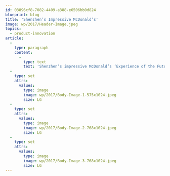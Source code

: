 ```yaml
---
id: 03896cf8-7082-4409-a388-e6506bb0d824
blueprint: blog
title: 'Shenzhen’s Impressive McDonald’s'
image: wp/2017/Header-Image.jpeg
topics:
  - product-innovation
article:
  -
    type: paragraph
    content:
      -
        type: text
        text: 'Shenzhen’s impressive McDonald’s ‘Experience of the Future’ restaurant - featuring Coates self-order kiosks, indoor & outdoor digital menu boards running our Switchboard CMS and a refreshed signage offering. Congratulations to McDonald’s and thanks to the Coates China team for their mammoth effort!'
  -
    type: set
    attrs:
      values:
        type: image
        image: wp/2017/Body-Image-1-575x1024.jpeg
        size: LG
  -
    type: set
    attrs:
      values:
        type: image
        image: wp/2017/Body-Image-2-768x1024.jpeg
        size: LG
  -
    type: set
    attrs:
      values:
        type: image
        image: wp/2017/Body-Image-3-768x1024.jpeg
        size: LG
---
```

